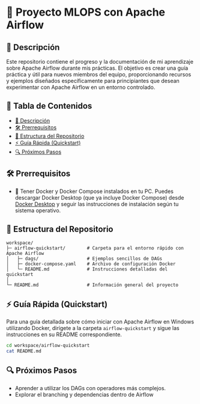 # 🚀 Proyecto MLOPS con Apache Airflow

## 📝 Descripción

Este repositorio contiene el progreso y la documentación de mi aprendizaje sobre Apache Airflow durante mis prácticas. El objetivo es crear una guía práctica y útil para nuevos miembros del equipo, proporcionando recursos y ejemplos diseñados específicamente para principiantes que desean experimentar con Apache Airflow en un entorno controlado.

## 📑 Tabla de Contenidos

- [📝 Descripción](#-descripción)
- [🛠️ Prerrequisitos](#%EF%B8%8F-prerrequisitos)
- [📂 Estructura del Repositorio](#-estructura-del-repositorio)
- [⚡ Guía Rápida (Quickstart)](#-guía-rápida-quickstart)
- [🔍 Próximos Pasos](#-próximos-pasos)

## 🛠️ Prerrequisitos

- 🐳 Tener Docker y Docker Compose instalados en tu PC. Puedes descargar Docker Desktop (que ya incluye Docker Compose) desde [Docker Desktop](https://www.docker.com/products/docker-desktop) y seguir las instrucciones de instalación según tu sistema operativo.

## 📂 Estructura del Repositorio

```
workspace/
├─ airflow-quickstart/        # Carpeta para el entorno rápido con Apache Airflow
│   ├─ dags/                  # Ejemplos sencillos de DAGs
│   ├─ docker-compose.yaml    # Archivo de configuración Docker
│   └─ README.md              # Instrucciones detalladas del quickstart
│
└─ README.md                  # Información general del proyecto
```

## ⚡ Guía Rápida (Quickstart)

Para una guía detallada sobre cómo iniciar con Apache Airflow en Windows utilizando Docker, dirígete a la carpeta `airflow-quickstart` y sigue las instrucciones en su README correspondiente.

```bash
cd workspace/airflow-quickstart
cat README.md
```

## 🔍 Próximos Pasos

- Aprender a utilizar los DAGs con operadores más complejos.
- Explorar el branching y dependencias dentro de Airflow
